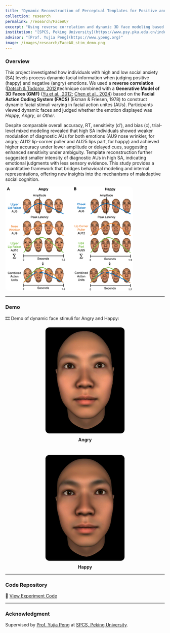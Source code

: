 ```yaml
---
title: "Dynamic Reconstruction of Perceptual Templates for Positive and Negative Emotions in Social Anxiety Disorder"
collection: research
permalink: /research/FaceAU/
excerpt: "Using reverse correlation and dynamic 3D face modeling based on Facial Action Coding System (FACS) to uncover emotion representation in individuals with high and low social anxiety."
institution: "[SPCS, Peking University](https://www.psy.pku.edu.cn/index.htm)"
advisor: "[Prof. Yujia Peng](https://www.ypeng.org)"
image: /images/research/FaceAU_stim_demo.png
---
```


### Overview
This project investigated how individuals with high and low social anxiety (SA) levels process dynamic facial information when judging positive (happy) and negative (angry) emotions. We used a **reverse correlation** ([Dotsch & Todorov, 2012](https://journals.sagepub.com/doi/10.1177/1948550611430272))technique combined with a **Generative Model of 3D Faces (GMF)** ([Yu et al., 2012](https://www.sciencedirect.com/science/article/abs/pii/S0097849311001695); [Chen et al., 2024](https://www.sciencedirect.com/science/article/pii/S0960982223016561)) based on the **Facial Action Coding System (FACS)** (Ekman & Friesen, 1978) to construct dynamic facial stimuli varying in facial action unites (AUs). Participants viewed dynamic faces and judged whether the emotion displayed was *Happy*, *Angry*, or *Other*. 

Despite comparable overall accuracy, RT, sensitivity (d’), and bias (c), trial-level mixed modeling revealed that high SA individuals showed weaker modulation of diagnostic AUs for both emotions (AU9 nose wrinkler, for angry; AU12 lip-corner puller and AU25 lips part, for happy) and achieved higher accuracy under lower amplitude or delayed cues, suggesting enhanced sensitivity under ambiguity. Template reconstruction further suggested smaller intensity of diagnostic AUs in high SA, indicating emotional judgments with less sensory evidence. This study provides a quantitative framework that bridges behavioral modeling and internal representations, offering new insights into the mechanisms of maladaptive social cognition.

<img src="/images/research/FaceAU_stim_demo.png" alt="Stimuli generation" style="max-width: 80%; border-radius: 12px;">

---

### Demo
🎞️ Demo of dynamic face stimuli for Angry and Happy:
<div style="display: flex; justify-content: center; gap: 40px; align-items: center; flex-wrap: wrap;">
  <div style="text-align: center;">
    <img src="/assets/Angry.gif" alt="Angry Stimulus" style="width:250px; border-radius:12px; margin-bottom:8px;">
    <div><strong>Angry</strong></div>
  </div>
  <div style="text-align: center;">
    <img src="/assets/Happy.gif" alt="Happy Stimulus" style="width:250px; border-radius:12px; margin-bottom:8px;">
    <div><strong>Happy</strong></div>
  </div>
</div>

---

### Code Repository
🔗 [View Experiment Code](/code/project-2/)

---

### Acknowledgment
Supervised by [Prof. Yujia Peng](https://www.ypeng.org) at [SPCS, Peking University](https://www.psy.pku.edu.cn/index.htm).  
